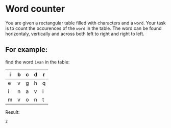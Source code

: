 # Word counter

You are given a rectangular table filled with characters and a `word`.
Your task is to count the occurences of the `word` in the table. The word can be found horizontaly, vertically and across both left to right and right to left.

## For example:

find the word `ivan` in the table:

| i | b | c | d | r |
|---|---|---|---|---|
| e | v | g | h | q |
| i | n | a | v | i |
| m | v | o | n | t |

Result:
```
2
```